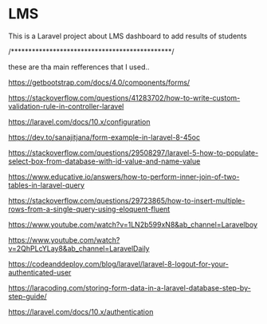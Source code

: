 # LMS
 This is a Laravel project about LMS dashboard to add results of students
 
/**********************************************/
 
 these are tha main refferences that I used..

 https://getbootstrap.com/docs/4.0/components/forms/
 
 https://stackoverflow.com/questions/41283702/how-to-write-custom-validation-rule-in-controller-laravel
 
 https://laravel.com/docs/10.x/configuration
 
 https://dev.to/sanajitjana/form-example-in-laravel-8-45oc
 
 https://stackoverflow.com/questions/29508297/laravel-5-how-to-populate-select-box-from-database-with-id-value-and-name-value

 https://www.educative.io/answers/how-to-perform-inner-join-of-two-tables-in-laravel-query
 
 https://stackoverflow.com/questions/29723865/how-to-insert-multiple-rows-from-a-single-query-using-eloquent-fluent
 
 https://www.youtube.com/watch?v=1LN2b599xN8&ab_channel=Laravelboy
 
 https://www.youtube.com/watch?v=2QhPLcYLay8&ab_channel=LaravelDaily
 
 https://codeanddeploy.com/blog/laravel/laravel-8-logout-for-your-authenticated-user
 
 https://laracoding.com/storing-form-data-in-a-laravel-database-step-by-step-guide/
 
 https://laravel.com/docs/10.x/authentication
